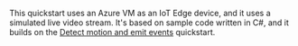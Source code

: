 This quickstart uses an Azure VM as an IoT Edge device, and it uses a simulated live video stream. It's based on sample code written in C#, and it builds on the [Detect motion and emit events](../../../detect-motion-emit-events-quickstart.md) quickstart.